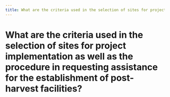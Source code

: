 ```yaml
---
title: What are the criteria used in the selection of sites for project implementation as well as the procedure in requesting assistance for the establishment of post-harvest facilities?
---
```


# What are the criteria used in the selection of sites for project implementation as well as the procedure in requesting assistance for the establishment of post-harvest facilities?
